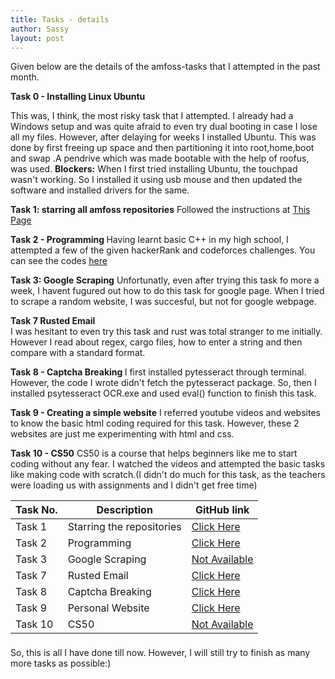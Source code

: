 ```yaml
---
title: Tasks - details
author: Sassy
layout: post
---
```


Given below are the details of the amfoss-tasks that I attempted in the past month. 

<b>Task 0 - Installing Linux Ubuntu</b>

This was, I think, the most risky task that I attempted. I already had a Windows setup and was quite afraid to even try dual booting in case I lose all my files. However, after delaying for weeks I installed Ubuntu. This was done by first freeing up space and then partitioning it into root,home,boot and swap .A pendrive which was made bootable with the help of roofus, was used.
<b>Blockers:</b>  When I first tried installing Ubuntu, the touchpad wasn't working. So I installed it using usb mouse and then updated the software and installed drivers for the same.

<b>Task 1: starring all amfoss repositories</b>
Followed the instructions at  <a href="https://github.com/amfoss/star-me">This Page</a>


<b>Task 2 - Programming </b>
Having learnt basic C++ in my high school, I attempted a few of the given hackerRank and codeforces challenges.
You can see the codes <a href ="">here</a>
<span class="image right"><img src="{{ 'assets/images/pic03.jpg' | relative_url }}" alt="" /></span>



<b>Task 3: Google Scraping</b>
Unfortunatly, even after trying this task fo more a week, I havent fugured out how to do this task for google page. When I tried to scrape a random website, I was succesful, but not for google webpage.

<b>Task 7 Rusted Email</b><br>
I was hesitant to even try this task and rust was total stranger to me initially. However I read about regex, cargo files, how to enter 
a string and then compare with a standard format.

<b>Task 8 - Captcha Breaking </b>
I first installed pytesseract through terminal. However, the code I wrote didn't fetch the pytesseract package. So, then I installed psytesseract OCR.exe and used eval() function to finish this task. 

<b>Task 9 - Creating a simple website</b>
I referred youtube videos and websites to know the basic html coding required for this task. However, these 2 websites are just me experimenting with html and css.

<b>Task 10 - CS50</b>
CS50 is a course that helps beginners like me to start coding without any fear. I watched the videos and attempted the basic tasks like making code with scratch.(I didn't do much for this task, as the teachers were loading us with assignments and I didn't get free time)

<div class="table-wrapper">
  <table>
    <thead>
      <tr>
        <th>Task No.</th>
        <th>Description</th>
        <th>GitHub link</th>
      </tr>
    </thead>
    <tbody>
      <tr>
        <td>Task 1</td>
        <td>Starring the repositories</td>
        <td><a href="https://github.com/sash2501/amfoss-tasks/tree/master/task%201">Click Here</a></td>
      </tr>
      <tr>
        <td>Task 2</td>
        <td>Programming</td>
        <td><a href="https://github.com/sash2501/amfoss-tasks/tree/master/task-2">Click Here</a></td>
      </tr>
      <tr>
        <td>Task 3</td>
        <td> Google Scraping</td>
        <td><a href="#">Not Available</a></td>
      </tr>
      <tr>
        <td>Task 7</td>
        <td>Rusted Email</td>
        <td><a href="https://github.com/sash2501/amfoss-tasks/tree/master/task%207">Click Here</a></td>
      </tr>
      <tr>
        <td>Task 8</td>
        <td>Captcha Breaking</td>
        <td><a href="https://github.com/sash2501/amfoss-tasks/tree/master/task-8">Click Here</a></td>
      </tr>
      <tr>
        <td>Task 9</td>
        <td>Personal Website</td>
        <td><a href="#">Click Here</a></td>
      </tr>
      <tr>
        <td>Task 10</td>
        <td>CS50</td>
        <td><a href="#">Not Available</a></td>
      </tr>
    </tbody>
    <tfoot>
      <tr>
        <td colspan="2"></td>
        <td></td>
      </tr>
    </tfoot>
  </table>
</div>

So, this is all I have done till now. However, I will still try to finish as many more tasks as possible:)



